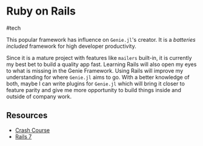 # Ruby on Rails

#tech

This popular framework has influence on `Genie.jl`'s creator.
It is a _batteries included_ framework for high developer productivity.

Since it is a mature project with features like `mailers` built-in,
it is currently my best bet to build a quality app fast.
Learning Rails will also open my eyes to what is missing in the Genie Framework.
Using Rails will improve my understanding for where `Genie.jl` aims to go.
With a better knowledge of both, maybe I can write plugins for `Genie.jl` which
will bring it closer to feature parity and give me more opportunity to build
things inside and outside of company work.

## Resources

- [Crash Course](https://www.youtube.com/watch?v=B3Fbujmgo60)
- [Rails 7](https://www.youtube.com/watch?v=mpWFrUwAN88)

